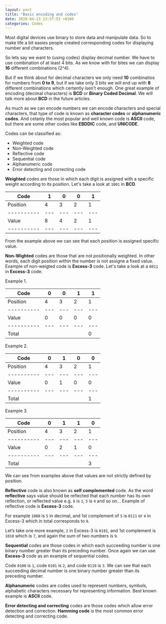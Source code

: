 ```yaml
---
layout: post
title: "Basic encoding and codes"
date: 2020-04-13 13:57:53 +0100
categories: Codes
---
```


Most digital devices use binary to store data and manipulate data. So to make life a bit easies people created corresponding codes for displaying number and characters.

So lets say we want to (using codes) display decimal number. We have to use combination of at least 4 bits. As we know with for bites we can display **16** different combinations (2^4).

But if we think about for decimal characters we only need **10** combinatios for numbers from **0 to 9**, but if we take only 3 bits we will end up with **8** different combinations which certently isen't enough. One great example of encoding (decimal characters) is **BCD** or **Binary Coded Decimal**. We will talk more about **BCD** in the future articles.

As much as we can encode numbers we can encode characters and special characters, that type of code is known as **character codes** or **alphanumeric codes**. And cetanly the most popular and well known code is **ASCII** code, but there are some other codes like **EBDDIC** code, and **UNICODE**.

Codes can be classified as:
* Weighted code
* Non-Weighted code
* Reflective code
* Sequential code
* Alphanumeric code
* Error detecting and correcting code

**Weighted** codes are those in which each digit is assigned with a specific weight according to its position. Let's take a look at `1001` in **BCD**.

| Code     | 1 | 0 | 0 | 1 |
|----------|---|---|---|---|
| Position | 4 | 3 | 2 | 1 |
|----------|---|---|---|---|
| Value    | 8 | 4 | 2 | 1 |
|----------|---|---|---|---|

From the example above we can see that each position is assigned specific value.

**Non-Wighted** codes are those that are not positionally weighted. In other words, each digit position within the number is not assigne a fixed value. Example of non-weigted code is **Excess-3** code. Let's take a look at a `0011` in **Excess-3** code.

Example 1.

| Code     | 0 | 0 | 1 | 1 |
|----------|---|---|---|---|
| Position | 4 | 3 | 2 | 1 |
|----------|---|---|---|---|
| Value    | 0 | 0 | 0 | 0 |
|----------|---|---|---|---|
| Total    |   |   |   | 0 |


Example 2.

| Code     | 0 | 1 | 0 | 0 |
|----------|---|---|---|---|
| Position | 4 | 3 | 2 | 1 |
|----------|---|---|---|---|
| Value    | 0 | 1 | 0 | 0 |
|----------|---|---|---|---|
| Total    |   |   |   | 1 |

Example 3.

| Code     | 0 | 1 | 1 | 0 |
|----------|---|---|---|---|
| Position | 4 | 3 | 2 | 1 |
|----------|---|---|---|---|
| Value    | 0 | 2 | 1 | 0 |
|----------|---|---|---|---|
| Total    |   |   |   | 3 |

We can see from examples above that values are not strictly defined by position.

**Reflective** code is also known as **self complemented** code. As the word **reflective** says value should be reflected that each number has its own reflection, or reflected value e.g. `8` is `1`, `5` is `4` and so on... Example of reflective code is **Excess-3** code.

For example `1000` is `5` in decimal, and 1st complement of `5` is `0111` or `4` in Excess-3 which in total corresponds to `9`.

Let’s take one more example, `2` in Excess-3 is `0101`, and 1st complement is `1010` which is `7`, and again the sum of two numbers is `9`.

**Sequential** codes are those codes in which each succeeding number is one binary number greater than its preceding number. Once again we can use **Excess-3** code as an example of sequential codes.

Code `0100` is `1`, code `0101` is `2`, and code `0110` is `3`. We can see that each succeeding decimal number is one binary number greater than its preceding number.

**Alphanumeric** codes are codes used to represent numbers, symbols, alphabetic characters necessary for representing information. Best known example is **ASCII** code.

**Error detecting and correcting** codes are those codes which allow error detection and correction. **Hamming code** is the most common error detecting and correcting code.
